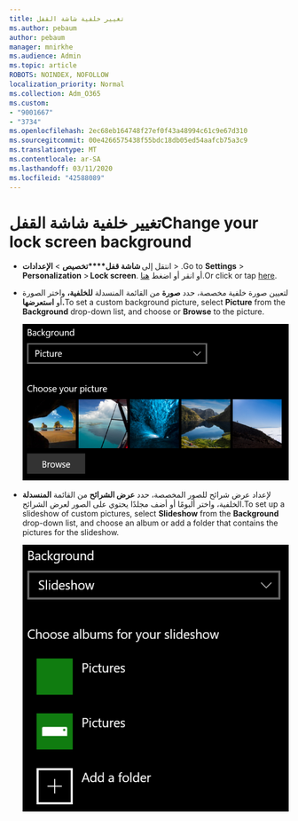 ```yaml
---
title: تغيير خلفية شاشة القفل
ms.author: pebaum
author: pebaum
manager: mnirkhe
ms.audience: Admin
ms.topic: article
ROBOTS: NOINDEX, NOFOLLOW
localization_priority: Normal
ms.collection: Adm_O365
ms.custom:
- "9001667"
- "3734"
ms.openlocfilehash: 2ec68eb164748f27ef0f43a48994c61c9e67d310
ms.sourcegitcommit: 00e4266575438f55bdc18db05ed54aafcb75a3c9
ms.translationtype: MT
ms.contentlocale: ar-SA
ms.lasthandoff: 03/11/2020
ms.locfileid: "42588089"
---
```

# <a name="change-your-lock-screen-background"></a><span data-ttu-id="45961-102">تغيير خلفية شاشة القفل</span><span class="sxs-lookup"><span data-stu-id="45961-102">Change your lock screen background</span></span>

- <span data-ttu-id="45961-103">انتقل إلى **شاشة قفل\*\*\*\*تخصيص** > **الإعدادات** > .</span><span class="sxs-lookup"><span data-stu-id="45961-103">Go to **Settings** > **Personalization** > **Lock screen**.</span></span> <span data-ttu-id="45961-104">أو انقر أو اضغط [هنا](ms-settings:lockscreen?activationSource=GetHelp).</span><span class="sxs-lookup"><span data-stu-id="45961-104">Or click or tap [here](ms-settings:lockscreen?activationSource=GetHelp).</span></span>

- <span data-ttu-id="45961-105">لتعيين صورة خلفية مخصصة، حدد **صورة** من القائمة المنسدلة **للخلفية،** واختر الصورة أو **استعرضها.**</span><span class="sxs-lookup"><span data-stu-id="45961-105">To set a custom background picture, select **Picture** from the **Background** drop-down list, and choose or **Browse** to the picture.</span></span>

  ![تعيين صورة خلفية مخصصة.](media/set-custom-background-pic.png)

- <span data-ttu-id="45961-107">لإعداد عرض شرائح للصور المخصصة، حدد **عرض الشرائح** من القائمة **المنسدلة** الخلفية، واختر ألبومًا أو أضف مجلدًا يحتوي على الصور لعرض الشرائح.</span><span class="sxs-lookup"><span data-stu-id="45961-107">To set up a slideshow of custom pictures, select **Slideshow** from the **Background** drop-down list, and choose an album or add a folder that contains the pictures for the slideshow.</span></span>

  ![إعداد عرض شرائح من الصور المخصصة.](media/set-up-slideshow-background.png)
